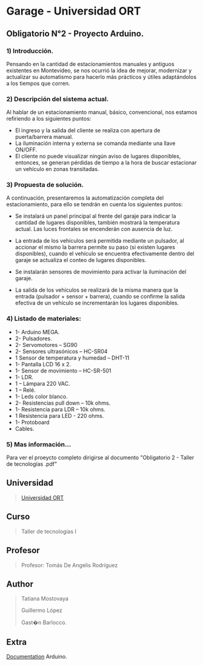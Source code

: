 # Garage - Universidad ORT

## Obligatorio N°2 - Proyecto Arduino.

### 1) Introducción.

Pensando en la cantidad de estacionamientos manuales y antiguos existentes en Montevideo, se nos ocurrió la idea de mejorar, modernizar y actualizar su automatismo para hacerlo más prácticos y útiles adaptándolos a los tiempos que corren.

### 2) Descripción del sistema actual.
Al hablar de un estacionamiento manual, básico, convencional, nos estamos refiriendo a los siguientes puntos:
- El ingreso y la salida del cliente se realiza con apertura de puerta/barrera manual.
- La iluminación interna y externa se comanda mediante una llave ON/OFF.
- El cliente no puede visualizar ningún aviso de lugares disponibles, entonces, se generan pérdidas de tiempo a la hora de buscar estacionar un vehículo en zonas transitadas.

### 3) Propuesta de solución.
A continuación, presentaremos la automatización completa del estacionamiento, para ello se tendrán en cuenta los siguientes puntos:

 - Se instalará un panel principal al frente del garaje para indicar la cantidad de lugares disponibles, también mostrará la temperatura actual. Las luces frontales se encenderán con ausencia de luz.

 - La entrada de los vehículos será permitida mediante un pulsador, al accionar el mismo la barrera permite su paso (si existen lugares disponibles), cuando el vehículo se encuentra efectivamente dentro del garaje se actualiza el conteo de lugares disponibles.

 - Se instalarán sensores de movimiento para activar la iluminación del garaje.

- La salida de los vehículos se realizará de la misma manera que la entrada (pulsador + sensor + barrera), cuando se confirme la salida efectiva de un vehículo se incrementarán los lugares disponibles.

### 4) Listado de materiales:
- 1- Arduino MEGA.
- 2- Pulsadores.
- 2- Servomotores – SG90
- 2- Sensores ultrasónicos – HC-SR04
- 1 Sensor de temperatura y humedad – DHT-11
- 1- Pantalla LCD 16 x 2.
- 1- Sensor de movimiento – HC-SR-501
- 1- LDR.
- 1 – Lámpara 220 VAC.
- 1 – Relé.
- 1- Leds color blanco.
- 2- Resistencias pull down – 10k ohms.
- 1- Resistencia para LDR – 10k ohms.
- 1 Resistencia para LED - 220 ohms.
- 1- Protoboard
- Cables.

### 5) Mas información...
Para ver el proeycto completo dirigirse al documento "Obligatorio 2 - Taller de tecnologías .pdf"

## Universidad
> [Universidad ORT](https://fi.ort.edu.uy/ingenieria-en-sistemas)

## Curso
> <p>Taller de tecnologías I</p>

## Profesor
> <p>Profesor: Tomás De Angelis Rodríguez</p>

## Author
> <p>Tatiana Mostovaya</p>
> <p>Guillermo López</p>
> <p>Gast�n Barlocco. </p>


## Extra
[Documentation](https://www.arduino.cc) Arduino.
